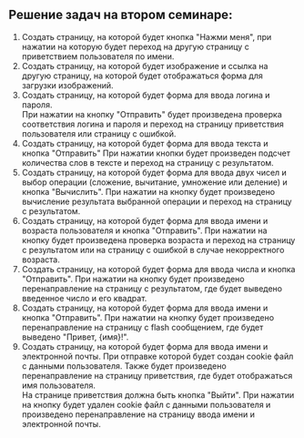 ## Решение задач на втором семинаре:  

1. Создать страницу, на которой будет кнопка "Нажми меня", при нажатии на которую будет переход на другую страницу с приветствием пользователя по имени.
2. Создать страницу, на которой будет изображение и ссылка на другую страницу, на которой будет отображаться форма для загрузки изображений.
3. Создать страницу, на которой будет форма для ввода логина и пароля.  
При нажатии на кнопку "Отправить" будет произведена проверка соответствия логина и пароля и переход на страницу приветствия пользователя или страницу с ошибкой.
4. Создать страницу, на которой будет форма для ввода текста и кнопка "Отправить" 
При нажатии кнопки будет произведен подсчет количества слов в тексте и переход на страницу с результатом.
5. Создать страницу, на которой будет форма для ввода двух чисел и выбор операции (сложение, вычитание, умножение
или деление) и кнопка "Вычислить".
При нажатии на кнопку будет произведено вычисление результата выбранной операции и переход на страницу с результатом.
6. Создать страницу, на которой будет форма для ввода имени и возраста пользователя и кнопка "Отправить".
При нажатии на кнопку будет произведена проверка возраста и переход на страницу с результатом или на страницу с ошибкой в случае некорректного возраста.
7. Создать страницу, на которой будет форма для ввода числа и кнопка "Отправить".
При нажатии на кнопку будет произведено перенаправление на страницу с результатом, где будет выведено введенное число и его квадрат.
8. Создать страницу, на которой будет форма для ввода имени и кнопка "Отправить".
При нажатии на кнопку будет произведено перенаправление на страницу с flash сообщением, где будет выведено "Привет, {имя}!".
9. Создать страницу, на которой будет форма для ввода имени и электронной почты.
При отправке которой будет создан cookie файл с данными пользователя. Также будет произведено перенаправление на страницу приветствия, где будет отображаться имя пользователя.  
На странице приветствия должна быть кнопка "Выйти". 
При нажатии на кнопку будет удален cookie файл с данными пользователя и произведено перенаправление на страницу ввода имени и электронной почты.





